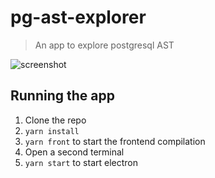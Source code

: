 # pg-ast-explorer

> An app to explore postgresql AST

![screenshot](<[https://](https://github.com/etienne-dldc/pg-ast-explorer/blob/master/screenshots/screen01.png)>)

## Running the app

1. Clone the repo
2. `yarn install`
3. `yarn front` to start the frontend compilation
4. Open a second terminal
5. `yarn start` to start electron
